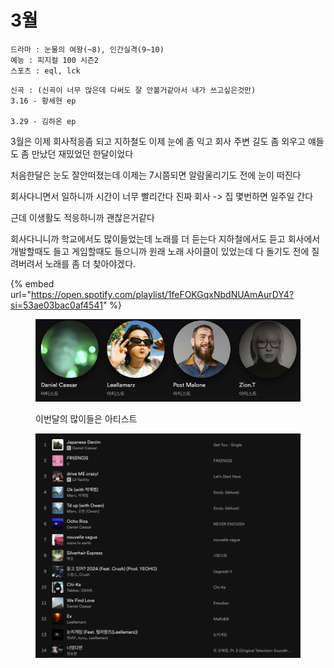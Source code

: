 # 3월

```
드라마 : 눈물의 여왕(~8), 인간실격(9~10)
예능 : 피지컬 100 시즌2
스포츠 : eql, lck
```

```
신곡 : (신곡이 너무 많은데 다써도 잘 안볼거같아서 내가 쓰고싶은것만)
3.16 - 황세현 ep

3.29 - 김하온 ep
```



3월은 이제 회사적응좀 되고 지하철도 이제 눈에 좀 익고 회사 주변 길도 좀 외우고 얘들도 좀 만났던 재밌었던 한달이었다

처음한달은 눈도 잘안떠졌는데 이제는 7시쯤되면 알람울리기도 전에 눈이 떠진다

회사다니면서 일하니까 시간이 너무 빨리간다 진짜 회사 -> 집 몇번하면 일주일 간다&#x20;

근데 이생활도 적응하니까 괜찮은거같다&#x20;

회사다니니까 학교에서도 많이들었는데 노래를 더 듣는다 지하철에서도 듣고 회사에서 개발할때도 들고 게임할때도 들으니까 원래 노래 사이클이 있었는데 다 돌기도 전에 질려버려서 노래를 좀 더 찾아야겠다.



&#x20;

{% embed url="https://open.spotify.com/playlist/1feFOKGqxNbdNUAmAurDY4?si=53ae03bac0af4541" %}

<figure><img src="../../.gitbook/assets/image (34).png" alt=""><figcaption><p>이번달의 많이들은 아티스트</p></figcaption></figure>

<figure><img src="../../.gitbook/assets/image (35).png" alt=""><figcaption></figcaption></figure>







